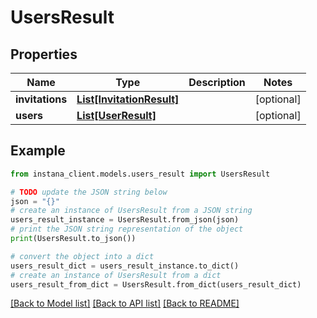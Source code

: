 # UsersResult


## Properties

Name | Type | Description | Notes
------------ | ------------- | ------------- | -------------
**invitations** | [**List[InvitationResult]**](InvitationResult.md) |  | [optional] 
**users** | [**List[UserResult]**](UserResult.md) |  | [optional] 

## Example

```python
from instana_client.models.users_result import UsersResult

# TODO update the JSON string below
json = "{}"
# create an instance of UsersResult from a JSON string
users_result_instance = UsersResult.from_json(json)
# print the JSON string representation of the object
print(UsersResult.to_json())

# convert the object into a dict
users_result_dict = users_result_instance.to_dict()
# create an instance of UsersResult from a dict
users_result_from_dict = UsersResult.from_dict(users_result_dict)
```
[[Back to Model list]](../README.md#documentation-for-models) [[Back to API list]](../README.md#documentation-for-api-endpoints) [[Back to README]](../README.md)


